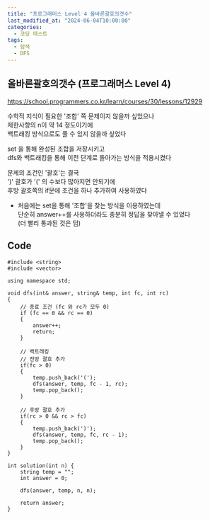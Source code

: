 ```yaml
---
title: "프로그래머스 Level 4 올바른괄호의갯수"
last_modified_at: "2024-06-04T10:00:00"
categories:
  - 코딩 테스트
tags:
  - 탐색
  - DFS
---
```


## 올바른괄호의갯수 (프로그래머스 Level 4)
 <https://school.programmers.co.kr/learn/courses/30/lessons/12929><br>

 수학적 지식이 필요한 '조합' 쪽 문제이지 않을까 싶었으나<br>
 제한사항의 n이 약 14 정도이기에<br>
 백트래킹 방식으로도 풀 수 있지 않을까 싶었다<br>
 
 set 을 통해 완성된 조합을 저장시키고<br>
 dfs와 백트래킹을 통해 이전 단계로 돌아가는 방식을 적용시켰다<br>

 문제의 조건인 '괄호'는 결국<br>
 ')' 괄호가 '(' 의 수보다 많아지면 안되기에<br>
 후방 괄호쪽의 if문에 조건을 하나 추가하여 사용하였다<br>

 + 처음에는 set을 통해 '조합'을 찾는 방식을 이용하였는데<br>
 단순히 answer++를 사용하더라도 충분히 정답을 찾아낼 수 있었다<br>
 (더 빨리 통과된 것은 덤)<br>

## Code
```
#include <string>
#include <vector>

using namespace std;

void dfs(int& answer, string& temp, int fc, int rc)
{
    // 종료 조건 (fc 와 rc가 모두 0)
    if (fc == 0 && rc == 0)
    {
        answer++;
        return;
    }
    
    // 백트래킹
    // 전방 괄호 추가
    if(fc > 0)
    {
        temp.push_back('(');
        dfs(answer, temp, fc - 1, rc);
        temp.pop_back();
    }

    // 후방 괄호 추가
    if(rc > 0 && rc > fc)
    {
        temp.push_back(')');
        dfs(answer, temp, fc, rc - 1);
        temp.pop_back();
    }
}

int solution(int n) {
    string temp = "";
    int answer = 0;
    
    dfs(answer, temp, n, n);

    return answer;
}
```